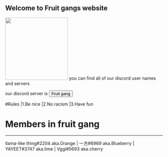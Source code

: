 ## Welcome to Fruit gangs website
<img src="https://media.discordapp.net/attachments/815728560454893589/863093075889881108/com.AnotherAxiom.GorillaTag-20210709-120843.jpg?width=636&height=636" height="200"/>
you can find all of our discord user names and servers

our discord server is <a href="https://discord.gg/XUKTCrkA"><button>Fruit gang</button></a>


#Rules
|1.Be nice
|2.No racism 
|3.Have fun






# Members in fruit gang
--------------------------------------------------
llama-like thing#2204 aka.Orange  | 一方#6969 aka.Blueberry |  YAYEET#3747 aka.lime |  Vggi#5693 aka.cherry

